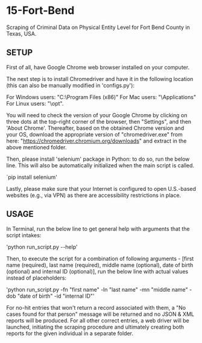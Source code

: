# 15-Fort-Bend

Scraping of Criminal Data on Physical Entity Level for Fort Bend County in Texas, USA.


SETUP
-----

First of all, have Google Chrome web browser installed on your computer. 

The next step is to install Chromedriver and have it in the following location (this can also be manually modified in 'configs.py'): 

For Windows users: "C:\Program Files (x86)"
For Mac users: "\Applications"
For Linux users: "\opt". 

You will need to check the version of your Google Chrome by clicking on three dots at the top-right corner of the browser, then "Settings", and then 'About Chrome'. Thereafter, based on the obtained Chrome version and your OS, download the appropriate version of "chromedriver.exe" from here: "https://chromedriver.chromium.org/downloads" and extract in the above mentioned folder. 

Then, please install 'selenium' package in Python: to do so, run the below line. This will also be automatically initialized when the main script is called.

`pip install selenium'

Lastly, please make sure that your Internet is configured to open U.S.-based websites (e.g., via VPN) as there are accessibility restrictions in place.


USAGE 
-----

In Terminal, run the below line to get general help with arguments that the script intakes:

'python run_script.py --help'


Then, to execute the script for a combination of following arguments - [first name (required), last name (required), middle name (optional), date of birth (optional) and internal ID (optional)], run the below line with actual values instead of placeholders:

'python run_script.py -fn "first name" -ln "last name" -mn "middle name" -dob "date of birth" -id "internal ID"'


For no-hit entries that won't return a record associated with them, a "No cases found for that person" message will be returned and no JSON & XML reports will be produced.
For all other correct entries, a web driver will be launched, initiating the scraping procedure and ultimately creating both reports for the given individual in a separate folder.
